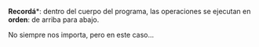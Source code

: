 **Recordá***: dentro del cuerpo del programa, las operaciones se ejecutan en **orden**: de arriba para abajo.

No siempre nos importa, pero en este caso...
